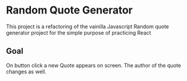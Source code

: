 # Random Quote Generator

This project is a refactoring of the vainilla Javascript Random quote generator project for the simple purpose of practicing React

## Goal

On button click a new Quote appears on screen. The author of the quote changes as well.
